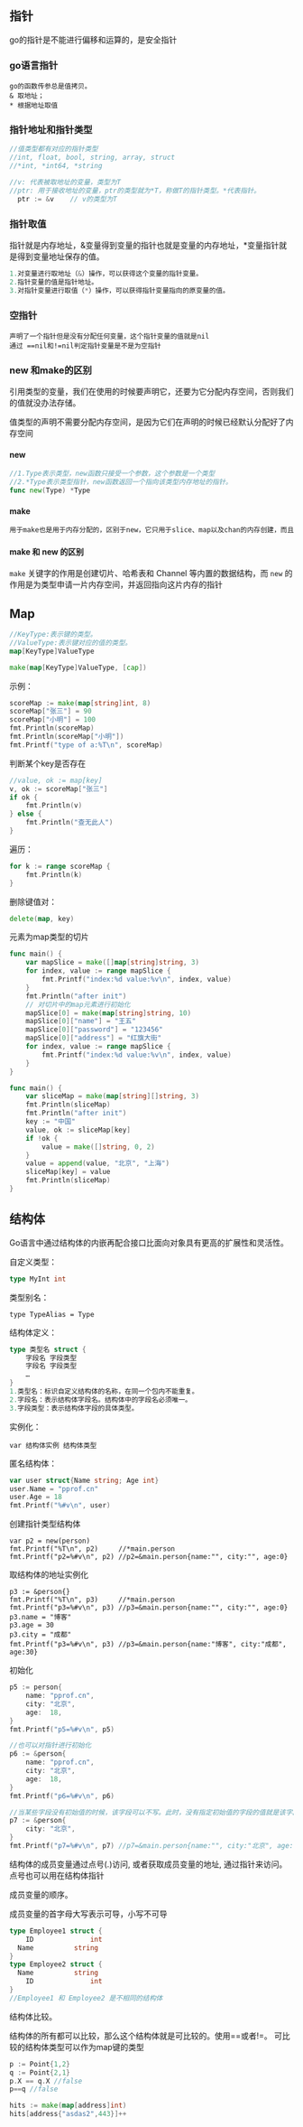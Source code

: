 ## 指针

go的指针是不能进行偏移和运算的，是安全指针

### go语言指针

```
go的函数传参总是值拷贝。
& 取地址；
* 根据地址取值
```

### 指针地址和指针类型

```go
//值类型都有对应的指针类型
//int, float, bool, string, array, struct
//*int, *int64, *string

//v: 代表被取地址的变量，类型为T
//ptr: 用于接收地址的变量，ptr的类型就为*T，称做T的指针类型。*代表指针。
  ptr := &v    // v的类型为T
```

### 指针取值

指针就是内存地址，&变量得到变量的指针也就是变量的内存地址，*变量指针就是得到变量地址保存的值。

```go
1.对变量进行取地址（&）操作，可以获得这个变量的指针变量。
2.指针变量的值是指针地址。
3.对指针变量进行取值（*）操作，可以获得指针变量指向的原变量的值。
```

### 空指针

```
声明了一个指针但是没有分配任何变量，这个指针变量的值就是nil
通过 ==nil和!=nil判定指针变量是不是为空指针
```

### new 和make的区别

引用类型的变量，我们在使用的时候要声明它，还要为它分配内存空间，否则我们的值就没办法存储。

值类型的声明不需要分配内存空间，是因为它们在声明的时候已经默认分配好了内存空间

#### new

```go
//1.Type表示类型，new函数只接受一个参数，这个参数是一个类型
//2.*Type表示类型指针，new函数返回一个指向该类型内存地址的指针。
func new(Type) *Type
```

#### make

```go
用于make也是用于内存分配的，区别于new，它只用于slice、map以及chan的内存创建，而且它返回的类型就是这三个类型本身
```

#### make 和 new 的区别

`make` 关键字的作用是创建切片、哈希表和 Channel 等内置的数据结构，而 `new` 的作用是为类型申请一片内存空间，并返回指向这片内存的指针



## Map

```go
//KeyType:表示键的类型。
//ValueType:表示键对应的值的类型。
map[KeyType]ValueType

make(map[KeyType]ValueType, [cap])
```

示例：

```go
scoreMap := make(map[string]int, 8)
scoreMap["张三"] = 90
scoreMap["小明"] = 100
fmt.Println(scoreMap)
fmt.Println(scoreMap["小明"])
fmt.Printf("type of a:%T\n", scoreMap)
```

判断某个key是否存在

```go
//value, ok := map[key]
v, ok := scoreMap["张三"]
if ok {
	fmt.Println(v)
} else {
	fmt.Println("查无此人")
}
```

遍历：

```go
for k := range scoreMap {
	fmt.Println(k)
}
```

删除键值对：

```go
delete(map, key)
```

元素为map类型的切片

```go
func main() {
    var mapSlice = make([]map[string]string, 3)
    for index, value := range mapSlice {
        fmt.Printf("index:%d value:%v\n", index, value)
    }
    fmt.Println("after init")
    // 对切片中的map元素进行初始化
    mapSlice[0] = make(map[string]string, 10)
    mapSlice[0]["name"] = "王五"
    mapSlice[0]["password"] = "123456"
    mapSlice[0]["address"] = "红旗大街"
    for index, value := range mapSlice {
        fmt.Printf("index:%d value:%v\n", index, value)
    }
}
```

```go
func main() {
    var sliceMap = make(map[string][]string, 3)
    fmt.Println(sliceMap)
    fmt.Println("after init")
    key := "中国"
    value, ok := sliceMap[key]
    if !ok {
        value = make([]string, 0, 2)
    }
    value = append(value, "北京", "上海")
    sliceMap[key] = value
    fmt.Println(sliceMap)
}
```





## 结构体

Go语言中通过结构体的内嵌再配合接口比面向对象具有更高的扩展性和灵活性。

自定义类型：

```go
type MyInt int
```

类型别名：

```
type TypeAlias = Type
```

结构体定义：

```go
type 类型名 struct {
	字段名 字段类型
	字段名 字段类型
	…
}
1.类型名：标识自定义结构体的名称，在同一个包内不能重复。
2.字段名：表示结构体字段名。结构体中的字段名必须唯一。
3.字段类型：表示结构体字段的具体类型。

```

实例化：

```
var 结构体实例 结构体类型
```

匿名结构体：

```go
var user struct{Name string; Age int}
user.Name = "pprof.cn"
user.Age = 18
fmt.Printf("%#v\n", user)
```

创建指针类型结构体

```
var p2 = new(person)
fmt.Printf("%T\n", p2)     //*main.person
fmt.Printf("p2=%#v\n", p2) //p2=&main.person{name:"", city:"", age:0}
```

取结构体的地址实例化

```
p3 := &person{}
fmt.Printf("%T\n", p3)     //*main.person
fmt.Printf("p3=%#v\n", p3) //p3=&main.person{name:"", city:"", age:0}
p3.name = "博客"
p3.age = 30
p3.city = "成都"
fmt.Printf("p3=%#v\n", p3) //p3=&main.person{name:"博客", city:"成都", age:30}
```



初始化

```go
p5 := person{
    name: "pprof.cn",
    city: "北京",
    age:  18,
}
fmt.Printf("p5=%#v\n", p5) 

//也可以对指针进行初始化
p6 := &person{
    name: "pprof.cn",
    city: "北京",
    age:  18,
}
fmt.Printf("p6=%#v\n", p6)

//当某些字段没有初始值的时候，该字段可以不写。此时，没有指定初始值的字段的值就是该字段类型的零值
p7 := &person{
    city: "北京",
}
fmt.Printf("p7=%#v\n", p7) //p7=&main.person{name:"", city:"北京", age:0}
```

结构体的成员变量通过点号(.)访问, 或者获取成员变量的地址, 通过指针来访问。点号也可以用在结构体指针

成员变量的顺序。

成员变量的首字母大写表示可导，小写不可导

```go
type Employee1 struct {
	ID				int
  Name			string
}
type Employee2 struct {
  Name			string
	ID				int
}
//Employee1 和 Employee2 是不相同的结构体
```

结构体比较。

结构体的所有都可以比较，那么这个结构体就是可比较的。使用==或者!=。  可比较的结构体类型可以作为map键的类型

```go
p := Point{1,2}
q := Point{2,1}
p.X == q.X //false
p==q //false

hits := make(map[address]int)
hits[address{"asdas2",443}]++
```

